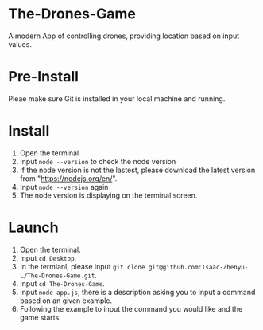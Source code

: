 # The-Drones-Game

A modern App of controlling drones, providing location based on input values.

# Pre-Install

Pleae make sure Git is installed in your local machine and running.

# Install

1. Open the terminal
2. Input `node --version` to check the node version
3. If the node version is not the lastest, please download the latest version from "https://nodejs.org/en/".
4. Input `node --version` again
5. The node version is displaying on the terminal screen.

# Launch

1. Open the terminal.
2. Input `cd Desktop`.
3. In the termianl, please input `git clone git@github.com:Isaac-Zhenyu-L/The-Drones-Game.git`.
4. Input `cd The-Drones-Game`.
5. Input `node app.js`, there is a description asking you to input a command based on an given example.
6. Following the example to input the command you would like and the game starts.
